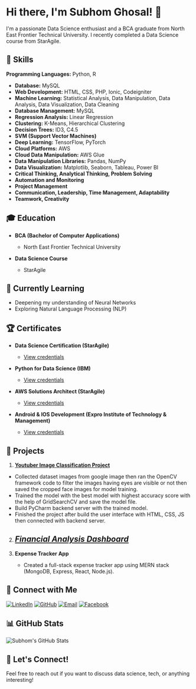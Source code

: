 # Hi there, I'm Subhom Ghosal! 👋

I'm a passionate Data Science enthusiast and a BCA graduate from North East Frontier Technical University. I recently completed a Data Science course from StarAgile.

## 🚀 Skills

**Programming Languages:** Python, R
- **Database:** MySQL
- **Web Development:** HTML, CSS, PHP, Ionic, Codeigniter
- **Machine Learning:** Statistical Analysis, Data Manipulation, Data Analysis, Data Visualization, Data Cleaning
- **Database Management:** MySQL
- **Regression Analysis:** Linear Regression
- **Clustering:** K-Means, Hierarchical Clustering
- **Decision Trees:** ID3, C4.5
- **SVM (Support Vector Machines)**
- **Deep Learning:** TensorFlow, PyTorch
- **Cloud Platforms:** AWS
- **Cloud Data Manipulation:** AWS Glue
- **Data Manipulation Libraries:** Pandas, NumPy
- **Data Visualization:** Matplotlib, Seaborn, Tableau, Power BI
- **Critical Thinking, Analytical Thinking, Problem Solving**
- **Automation and Monitoring**
- **Project Management**
- **Communication, Leadership, Time Management, Adaptability**
- **Teamwork, Creativity**

## 🎓 Education

- **BCA (Bachelor of Computer Applications)**
  - North East Frontier Technical University

- **Data Science Course**
  - StarAgile

## 🌱 Currently Learning

- Deepening my understanding of Neural Networks
- Exploring Natural Language Processing (NLP)


## 🏆 Certificates


- **Data Science Certification (StarAgile)**
  - [View credentials](#)

- **Python for Data Science (IBM)**
  - [View credentials](#)

- **AWS Solutions Architect (StarAgile)**
  - [View credentials](#)

- **Android & IOS Development (Expro Institute of Technology & Management)**
  - [View credentials](#)

## 💼 Projects

1. [**Youtuber Image Classification Project**](https://github.com/iamsubhom/Top-Indian-Youtuber-Image-Classification)
  -	Collected dataset images from google image then ran the OpenCV framework code to filter the images
    having eyes are visible or not then saved the cropped face images for model training.
  -	Trained the model with the best model with highest accuracy score with the help of GridSearchCV and save the model file.
  -	Build PyCharm backend server with the trained model.
  -	Finished the project after build the user interface with HTML, CSS, JS then connected with backend server. 


2. [*Financial Analysis Dashboard*](https://github.com/iamsubhom/Financial_Analysis_Dashboard_)
   - 

3. **Expense Tracker App**
   - Created a full-stack expense tracker app using MERN stack (MongoDB, Express, React, Node.js).

## 🔗 Connect with Me

[![LinkedIn](https://img.shields.io/badge/LinkedIn-Subhom_Ghosal-blue?style=flat-square&logo=linkedin)](https://www.linkedin.com/in/iamsubhom/)
[![GitHub](https://img.shields.io/badge/GitHub-SubhomGhosal-black?style=flat-square&logo=github)](https://github.com/iamsubhom)
[![Email](https://img.shields.io/badge/Email-officialsubhom%40gmail.com-green?style=flat-square&logo=gmail)](mailto:officialsubhom@gmail.com)
[![Facebook](https://img.shields.io/badge/Facebook-iamsubhom-blue?style=flat-square&logo=facebook)](https://www.facebook.com/iamsubhom)

## 📊 GitHub Stats

![Subhom's GitHub Stats](https://github-readme-stats.vercel.app/api?username=iamsubhom&show_icons=true&count_private=true&hide=contribs)

## 📝 Let's Connect!

Feel free to reach out if you want to discuss data science, tech, or anything interesting!


